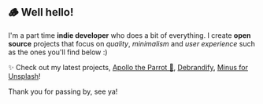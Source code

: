 ## 🪵 Well hello!

I'm a part time __indie developer__ who does a bit of everything. I create __open source__ projects that focus on *quality*, *minimalism* and *user experience* such as the ones you'll find below :)

✨ Check out my latest projects, [Apollo the Parrot 🦜](https://github.com/morceaudebois/apollo_parrot), [Debrandify](https://github.com/morceaudebois/debrandify), [Minus for Unsplash](https://github.com/morceaudebois/minus-for-unsplash)! 

Thank you for passing by, see ya!
